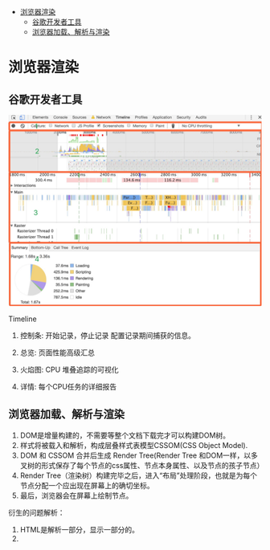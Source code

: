 
<!-- toc orderedList:0 depthFrom:1 depthTo:6 -->

* [浏览器渲染](#浏览器渲染)
    * [谷歌开发者工具](#谷歌开发者工具)
    * [浏览器加载、解析与渲染](#浏览器加载-解析与渲染)

<!-- tocstop -->

# 浏览器渲染

## 谷歌开发者工具

![](img/浏览器渲染.jpg)

Timeline

1. 控制条:
    开始记录，停止记录
    配置记录期间捕获的信息。


2. 总览:
    页面性能高级汇总


3. 火焰图:
    CPU 堆叠追踪的可视化


4. 详情:
    每个CPU任务的详细报告

## 浏览器加载、解析与渲染

1. DOM是增量构建的，不需要等整个文档下载完才可以构建DOM树。
2. 样式将被载入和解析，构成层叠样式表模型CSSOM(CSS Object Model).
3. DOM 和 CSSOM 合并后生成 Render Tree(Render Tree 和DOM一样，以多叉树的形式保存了每个节点的css属性、节点本身属性、以及节点的孩子节点）
4. Render Tree（渲染树）构建完毕之后，进入“布局”处理阶段，也就是为每个节点分配一个应出现在屏幕上的确切坐标。
5. 最后，浏览器会在屏幕上绘制节点。

衍生的问题解析：
1. HTML是解析一部分，显示一部分的。
2. <script>标签会阻塞文档的解析，知道脚本执行完毕。如果脚本是外部的，需等到脚本下载并执行完成才继续往下解析。
3. css不会阻止HTML解析，但CSS还没有加载完时会阻碍HTML渲染。
4. 图片资源是异步请求的，图片既不阻塞解析，也不阻塞渲染。

>参考：
> 1. https://segmentfault.com/a/1190000007766425#articleHeader4
> 2. https://segmentfault.com/a/1190000006917754
